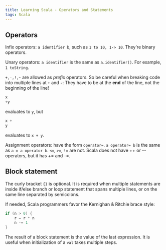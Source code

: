 ```yaml
---
title: Learning Scala - Operators and Statements
tags: Scala
---
```


## Operators
Infix operators: `a identifier b`, such as `1 to 10, 1-> 10`. They're binary operators.

Unary operators: `a identifier` is the same as `a.identifier()`. For example, `1 toString`.

`+,-,!,~` are allowed as *prefix* operators. So be careful when breaking code into multiple lines at `+` and `-`: They have to be at the **end** of the line, not the beginning of the line!

```scala
x
+y
```
evaluates to `y`, but
```scala
x +
y
```
evaluates to `x + y`.

Assignment operators: have the form `operator=`. `a operator= b` is the same as `a = a operator b`. `<=`, `>=`, `!=` are not. Scala does not have ++ or -- operators, but it has += and -=.

## Block statement
The curly bracket `{}` is optional. It is required when multiple statements are inside if/else branch or loop statement that spans multiple lines, or on the same line separated by semicolons.

If needed, Scala programmers favor the Kernighan & Ritchie brace style:

```scala
if (n > 0) {
	r = r * n
	n -= 1
}
```

The result of a block statement is the value of the last expression. It is useful when initialization of a `val` takes multiple steps.

